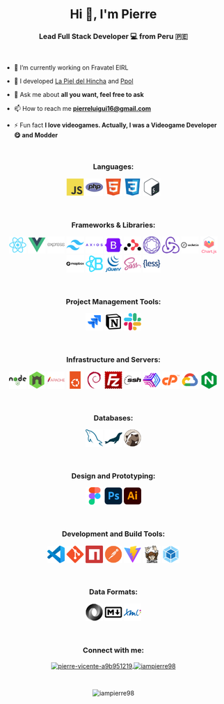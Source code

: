 <h1 align="center">Hi 👋, I'm Pierre</h1>
<h3 align="center">Lead Full Stack Developer 💻 from Peru 🇵🇪</h3>
<br/>

- 🔭 I’m currently working on Fravatel EIRL

- 🔭 I developed [La Piel del Hincha](https://www.lapieldelhincha.store) and [Ppol](https://www.ppol.io)
  
- 💬 Ask me about **all you want, feel free to ask**

- 📫 How to reach me **pierreluigui16@gmail.com**

- ⚡ Fun fact **I love videogames. Actually, I was a Videogame Developer 😋 and Modder**

<br/>

<h3 align="center">Languages:</h3>
<p align="center">
  <img src="https://github.com/devicons/devicon/blob/master/icons/javascript/javascript-original.svg" alt="JavaScript" width="40" height="40"/>
  <img src="https://github.com/devicons/devicon/blob/master/icons/php/php-original.svg" alt="PHP" width="40" height="40"/>
  <img src="https://github.com/devicons/devicon/blob/master/icons/html5/html5-original.svg" alt="HTML5" width="40" height="40"/>
  <img src="https://github.com/devicons/devicon/blob/master/icons/css3/css3-original.svg" alt="CSS3" width="40" height="40"/>
  <img src="https://github.com/devicons/devicon/blob/master/icons/bash/bash-original.svg" alt="Bash" width="40" height="40"/>
</p>

<br/>

<h3 align="center">Frameworks & Libraries:</h3>
<p align="center">
  <img src="https://github.com/devicons/devicon/blob/master/icons/react/react-original.svg" alt="React" width="40" height="40"/>
  <img src="https://github.com/devicons/devicon/blob/master/icons/vuejs/vuejs-original.svg" alt="VueJS" width="40" height="40"/>
  <img src="https://github.com/devicons/devicon/blob/master/icons/express/express-original-wordmark.svg" alt="Express" width="40" height="40"/>
  <img src="https://github.com/devicons/devicon/blob/master/icons/tailwindcss/tailwindcss-original.svg" alt="TailwindCSS" width="40" height="40"/>
  <img src="https://github.com/devicons/devicon/blob/master/icons/axios/axios-plain-wordmark.svg" alt="Axios" width="40" height="40"/>
  <img src="https://github.com/devicons/devicon/blob/master/icons/bootstrap/bootstrap-original.svg" alt="Bootstrap" width="40" height="40"/>
  <img src="https://github.com/devicons/devicon/blob/master/icons/reactrouter/reactrouter-original.svg" alt="React Router" width="40" height="40"/>
  <img src="https://github.com/devicons/devicon/blob/master/icons/reactnavigation/reactnavigation-original.svg" alt="React Navigation" width="40" height="40"/>
  <img src="https://github.com/devicons/devicon/blob/master/icons/redux/redux-original.svg" alt="Redux" width="40" height="40"/>
  <img src="https://github.com/devicons/devicon/blob/master/icons/socketio/socketio-original-wordmark.svg" alt="SocketIO" width="40" height="40"/>
  <img src="https://github.com/devicons/devicon/blob/master/icons/chartjs/chartjs-original-wordmark.svg" alt="ChartJS" width="40" height="40"/>
  <img src="https://github.com/devicons/devicon/blob/master/icons/mapbox/mapbox-original.svg" alt="Mapbox" width="40" height="40"/>
  <img src="https://github.com/devicons/devicon/blob/master/icons/reactbootstrap/reactbootstrap-original.svg" alt="React Bootstrap" width="40" height="40"/>
  <img src="https://github.com/devicons/devicon/blob/master/icons/jquery/jquery-plain-wordmark.svg" alt="jQuery" width="40" height="40"/>
  <img src="https://github.com/devicons/devicon/blob/master/icons/sass/sass-original.svg" alt="SASS" width="40" height="40"/>
  <img src="https://github.com/devicons/devicon/blob/master/icons/less/less-plain-wordmark.svg" alt="LESS" width="40" height="40"/>
</p>

<br/>

<h3 align="center">Project Management Tools:</h3>
<p align="center">
  <img src="https://github.com/devicons/devicon/blob/master/icons/jira/jira-original.svg" alt="Jira" width="40" height="40"/>
  <img src="https://github.com/devicons/devicon/blob/master/icons/notion/notion-original.svg" alt="Notion" width="40" height="40"/>
  <img src="https://github.com/devicons/devicon/blob/master/icons/slack/slack-original.svg" alt="Slack" width="40" height="40"/>
</p>

<br/>

<h3 align="center">Infrastructure and Servers:</h3>
<p align="center">
  <img src="https://github.com/devicons/devicon/blob/master/icons/nodejs/nodejs-original-wordmark.svg" alt="NodeJS" width="40" height="40"/>
  <img src="https://github.com/devicons/devicon/blob/master/icons/nodemon/nodemon-original.svg" alt="Nodemon" width="40" height="40"/>
  <img src="https://github.com/devicons/devicon/blob/master/icons/apache/apache-original-wordmark.svg" alt="Apache" width="40" height="40"/>
  <img src="https://github.com/devicons/devicon/blob/master/icons/ubuntu/ubuntu-original.svg" alt="Ubuntu" width="40" height="40"/>
  <img src="https://github.com/devicons/devicon/blob/master/icons/debian/debian-original.svg" alt="Debian" width="40" height="40"/>
  <img src="https://github.com/devicons/devicon/blob/master/icons/filezilla/filezilla-original.svg" alt="Filezilla" width="40" height="40"/>
  <img src="https://github.com/devicons/devicon/blob/master/icons/ssh/ssh-original-wordmark.svg" alt="SSH" width="40" height="40"/>
  <img src="https://github.com/devicons/devicon/blob/master/icons/pm2/pm2-original.svg" alt="PM2" width="40" height="40"/>
  <img src="https://github.com/devicons/devicon/blob/master/icons/cpanel/cpanel-original.svg" alt="CPanel" width="40" height="40"/>
  <img src="https://github.com/devicons/devicon/blob/master/icons/googlecloud/googlecloud-original.svg" alt="Google Cloud" width="40" height="40"/>
  <img src="https://github.com/devicons/devicon/blob/master/icons/nginx/nginx-original.svg" alt="Nginx" width="40" height="40"/>
</p>

<br/>

<h3 align="center">Databases:</h3>
<p align="center">
  <img src="https://github.com/devicons/devicon/blob/master/icons/mysql/mysql-original.svg" alt="MySQL" width="40" height="40"/>
  <img src="https://github.com/devicons/devicon/blob/master/icons/mariadb/mariadb-original.svg" alt="MariaDB" width="40" height="40"/>
  <img src="https://github.com/devicons/devicon/blob/master/icons/dbeaver/dbeaver-original.svg" alt="DBeaver" width="40" height="40"/>
</p>

<br/>

<h3 align="center">Design and Prototyping:</h3>
<p align="center">
  <img src="https://github.com/devicons/devicon/blob/master/icons/figma/figma-original.svg" alt="Figma" width="40" height="40"/>
  <img src="https://github.com/devicons/devicon/blob/master/icons/photoshop/photoshop-original.svg" alt="Adobe Photoshop" width="40" height="40"/>
  <img src="https://github.com/devicons/devicon/blob/master/icons/illustrator/illustrator-original.svg" alt="Adobe Illustrator" width="40" height="40"/>
</p>

<br/>

<h3 align="center">Development and Build Tools:</h3>
<p align="center">
  <img src="https://github.com/devicons/devicon/blob/master/icons/vscode/vscode-original.svg" alt="VSCode" width="40" height="40"/>
  <img src="https://github.com/devicons/devicon/blob/master/icons/git/git-original.svg" alt="Git" width="40" height="40"/>
  <img src="https://github.com/devicons/devicon/blob/master/icons/npm/npm-original.svg" alt="NPM" width="40" height="40"/>
  <img src="https://github.com/devicons/devicon/blob/master/icons/postman/postman-original.svg" alt="Postman" width="40" height="40"/>
  <img src="https://github.com/devicons/devicon/blob/master/icons/vitejs/vitejs-original.svg" alt="ViteJS" width="40" height="40"/>
  <img src="https://github.com/devicons/devicon/blob/master/icons/composer/composer-original.svg" alt="Composer" width="40" height="40"/>
  <img src="https://github.com/devicons/devicon/blob/master/icons/webpack/webpack-original.svg" alt="Webpack" width="40" height="40"/>
</p>

<br/>

<h3 align="center">Data Formats:</h3>
<p align="center">
  <img src="https://github.com/devicons/devicon/blob/master/icons/json/json-original.svg" alt="JSON" width="40" height="40"/>
  <img src="https://github.com/devicons/devicon/blob/master/icons/markdown/markdown-original.svg" alt="Markdown" width="40" height="40"/>
  <img src="https://github.com/devicons/devicon/blob/master/icons/xml/xml-original.svg" alt="XML" width="40" height="40"/>
</p>

<br/>

<h3 align="center">Connect with me:</h3>
<p align="center">
  <a href="https://linkedin.com/in/pierre-vicente-a9b951219" target="_blank">
    <img align="center" src="https://raw.githubusercontent.com/rahuldkjain/github-profile-readme-generator/master/src/images/icons/Social/linked-in-alt.svg" alt="pierre-vicente-a9b951219" height="40" width="40" />
  </a>
  <a href="https://instagram.com/iampierre98" target="_blank">
    <img align="center" src="https://raw.githubusercontent.com/rahuldkjain/github-profile-readme-generator/master/src/images/icons/Social/instagram.svg" alt="iampierre98" height="40" width="40" />
  </a>
</p>

<br/>

<p align="center">
  <img src="https://komarev.com/ghpvc/?username=iampierre98&label=Profile%20views&color=0e75b6&style=flat" alt="iampierre98" />
</p>
